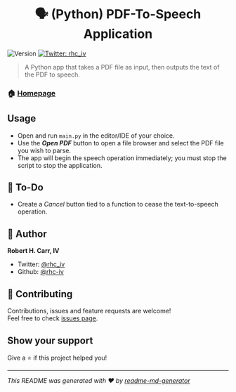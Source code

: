 <h1 align="center">🗣️ (Python) PDF-To-Speech Application</h1>
<p>
  <img alt="Version" src="https://img.shields.io/badge/version-1.10-blue.svg?cacheSeconds=2592000" />
  <a href="https://twitter.com/rhc_iv" target="_blank">
    <img alt="Twitter: rhc_iv" src="https://img.shields.io/twitter/follow/rhciv.svg?style=social" />
  </a>
</p>

> A Python app that takes a PDF file as input, then outputs the text of the PDF to speech.

### 🏠 [Homepage](https://github.com/rhc-iv/py-pdf-to-speech)

## Usage

- Open and run `main.py` in the editor/IDE of your choice.
- Use the _**Open PDF**_ button to open a file browser and select the PDF file you wish to parse.
- The app will begin the speech operation immediately; you must stop the script to stop the application.

## 📝 To-Do

- Create a _Cancel_ button tied to a function to cease the text-to-speech operation.

## 👤 Author

**Robert H. Carr, IV**

* Twitter: [@rhc\_iv](https://twitter.com/rhc_iv)
* Github: [@rhc-iv](https://github.com/rhc-iv)

## 🤝 Contributing

Contributions, issues and feature requests are welcome!<br />Feel free to check [issues page](https://github.com/rhc-iv/py-pdf-to-speech/issues). 

## Show your support

Give a ⭐️ if this project helped you!

***
_This README was generated with ❤️ by [readme-md-generator](https://github.com/kefranabg/readme-md-generator)_
